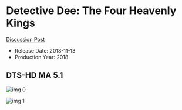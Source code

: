 # Detective Dee: The Four Heavenly Kings

[Discussion Post](https://www.avsforum.com/threads/bass-eq-for-filtered-movies.2995212/post-57104122)

* Release Date: 2018-11-13
* Production Year: 2018

## DTS-HD MA 5.1

![img 0](https://i.imgur.com/YmYh6FT.jpg)

![img 1](https://i.imgur.com/v6nnXgq.jpg)

